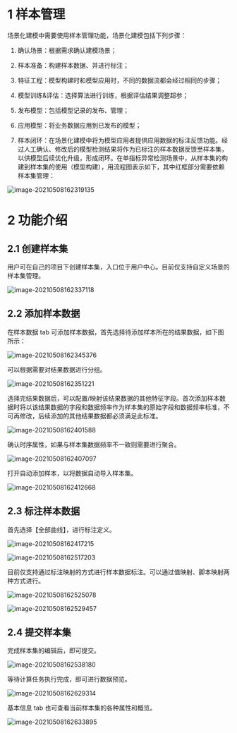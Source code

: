 # 1   样本管理

场景化建模中需要使用样本管理功能，场景化建模包括下列步骤：

1)   确认场景：根据需求确认建模场景；

2)   样本准备：构建样本数据、并进行标注；

3)   特征工程：模型构建时和模型应用时，不同的数据流都会经过相同的步骤；

4)   模型训练&评估：选择算法进行训练，根据评估结果调整超参；

5)   发布模型：包括模型记录的发布、管理；

6)   应用模型：将业务数据应用到已发布的模型；

7)   样本闭环：在场景化建模中将为模型应用者提供应用数据的标注反馈功能。经过人工确认、修改后的模型检测结果将作为已标注的样本数据反馈至样本集，以供模型后续优化升级，形成闭环。在单指标异常检测场景中，从样本集的构建到样本集的使用（模型构建），用流程图表示如下，其中红框部分需要依赖样本集管理：

![image-20210508162319135](./assets/00.png)

 

# 2   功能介绍

## 2.1    创建样本集

用户可在自己的项目下创建样本集，入口位于用户中心。目前仅支持自定义场景的样本集管理。

![image-20210508162337118](./assets/image-20210508162337118.png)

## 2.2    添加样本数据

在样本数据 tab 可添加样本数据，首先选择待添加样本所在的结果数据，如下图所示：

![image-20210508162345376](./assets/image-20210508162345376.png)

可以根据需要对结果数据进行分组。

![image-20210508162351221](./assets/image-20210508162351221.png)

选择完结果数据后，可以配置/映射该结果数据的其他特征字段。首次添加样本数据时将以该结果数据的字段和数据频率作为样本集的原始字段和数据频率标准，不可再修改，后续添加的其他结果数据都必须满足此标准。

![image-20210508162401588](./assets/image-20210508162401588.png)

确认时序属性，如果与样本集数据频率不一致则需要进行聚合。

![image-20210508162407097](./assets/image-20210508162407097.png)

打开自动添加样本，以将数据自动导入样本集。

![image-20210508162412668](./assets/image-20210508162412668.png)

## 2.3    标注样本数据

首先选择【全部曲线】，进行标注定义。

![image-20210508162417215](./assets/image-20210508162417215.png)

![image-20210508162517203](./assets/image-20210508162517203.png)

目前仅支持通过标注映射的方式进行样本数据标注。可以通过值映射、脚本映射两种方式进行。

![image-20210508162525078](./assets/image-20210508162525078.png)

![image-20210508162529457](./assets/image-20210508162529457.png)

 

## 2.4    提交样本集

完成样本集的编辑后，即可提交。

![image-20210508162538180](./assets/image-20210508162538180.png)

等待计算任务执行完成，即可进行数据预览。

![image-20210508162629314](./assets/image-20210508162629314.png)

基本信息 tab 也可查看当前样本集的各种属性和概览。

![image-20210508162633895](./assets/image-20210508162633895.png)